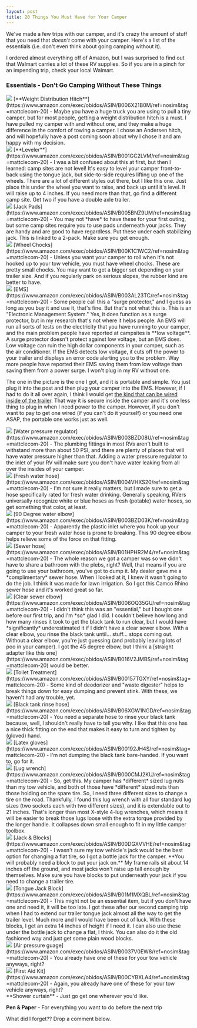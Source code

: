 ```yaml
---
layout: post
title: 20 Things You Must Have for Your Camper
---
```


We've made a few trips with our camper, and it's crazy the amount of stuff that you need that *doesn't* come with your camper. Here's a list of the essentials (i.e. don't even think about going camping without it).

I ordered almost everything off of Amazon, but I was surprised to find out that Walmart carries a lot of these RV supplies. So if you are in a pinch for an impending trip, check your local Walmart.

### Essentials - Don't Go Camping Without These Things

<img class="img-responsive pull-right" src="https://images-na.ssl-images-amazon.com/images/I/310H50qPoSL._SX500_.jpg">
[**Weight Distribution Hitch**](https://www.amazon.com/exec/obidos/ASIN/B006X21B0M/ref=nosim&tag=mattclecom-20) - Maybe you have a huge truck you are using to pull a tiny camper, but for most people, getting a weight distribution hitch is a must. I have pulled my camper with and without one, and they make a huge difference in the comfort of towing a camper. I chose an Andersen hitch, and will hopefully have a post coming soon about why I chose it and am happy with my decision.

<div class="clearfix"></div>

<img class="img-responsive pull-right" src="https://images-na.ssl-images-amazon.com/images/I/41h7kymMPdL._SX500_.jpg">
[**Leveler**](https://www.amazon.com/exec/obidos/ASIN/B001GC2LVM/ref=nosim&tag=mattclecom-20) - I was a bit confused about this at first, but then I learned: camp sites are not level! It's easy to level your camper front-to-back using the tongue jack, but side-to-side requires lifting up one of the wheels. There are a lot of different styles out there, but I like this one. Just place this under the wheel you want to raise, and back up until it's level. It will raise up to 4 inches. If you need more than that, go find a different camp site. Get two if you have a double axle trailer. 

<div class="clearfix"></div>

<img class="img-responsive pull-right" src="https://images-na.ssl-images-amazon.com/images/I/81qD4Q1HvrL._SL500_.jpg">
[Jack Pads](https://www.amazon.com/exec/obidos/ASIN/B005BNZ9UM/ref=nosim&tag=mattclecom-20) - You may not *have* to have these for your first outing, but some camp sites require you to use pads underneath your jacks. They are handy and are good to have regardless. Put these under each stabilizing jack. This is linked to a 2-pack. Make sure you get enough.

<div class="clearfix"></div>

<img class="img-responsive pull-right" src="https://images-na.ssl-images-amazon.com/images/I/71t%2BNx40i3L._SL500_.jpg">
[Wheel Chocks](https://www.amazon.com/exec/obidos/ASIN/B00K1C1WC2/ref=nosim&tag=mattclecom-20) - Unless you want your camper to roll when it's not hooked up to your tow vehicle, you must have wheel chocks. These are pretty small chocks. You may want to get a bigger set depending on your trailer size. And if you regularly park on serious slopes, the rubber kind are better to have. 

<div class="clearfix"></div>

<img class="img-responsive pull-right" src="https://images-na.ssl-images-amazon.com/images/I/41vUUP5yq5L.jpg">
[EMS](https://www.amazon.com/exec/obidos/ASIN/B003AL23TC/ref=nosim&tag=mattclecom-20) - Some people call this a "surge protector," and I guess as long as you buy it and use it, that's fine. But that's not what this is. This is an "Electronic Management System." Yes, it does function as a surge protector, but in my research that's not where it helps people. An EMS will run all sorts of tests on the electricity that you have running to your camper, and the main problem people have reported at campsites is **low voltage**. A surge protector doesn't protect against low voltage, but an EMS does. Low voltage can ruin the high dollar components in your camper, such as the air conditioner. If the EMS detects low voltage, it cuts off the power to your trailer and displays an error code alerting you to the problem. Way more people have reported their EMS saving them from low voltage than saving them from a power surge. I won't plug in my RV without one.

The one in the picture is the one I got, and it is portable and simple. You just plug it into the post and then plug your camper into the EMS. However, if I had to do it all over again, I think I would get [the kind that can be wired inside of the trailer](https://www.amazon.com/exec/obidos/ASIN/B004A32CGI/ref=nosim&tag=mattclecom-20). That way it is secure inside the camper and it's one less thing to plug in when I need power to the camper. However, if you don't want to pay to get one wired (if you can't do it yourself) or you need one ASAP, the portable one works just as well.

<div class="clearfix"></div>

<img class="img-responsive pull-right" src="https://images-na.ssl-images-amazon.com/images/I/61yiRVEdA-L._SL500_.jpg">
[Water pressure regulator](https://www.amazon.com/exec/obidos/ASIN/B003BZD08U/ref=nosim&tag=mattclecom-20) - The plumbing fittings in most RVs aren't built to withstand more than about 50 PSI, and there are plenty of places that will have water pressure higher than that. Adding a water pressure regulator to the inlet of your RV will make sure you don't have water leaking from all over the insides of your camper.

<div class="clearfix"></div>

<img class="img-responsive pull-right" src="https://images-na.ssl-images-amazon.com/images/I/81fW5wmiaNL._SL500_.jpg">
[Fresh water hose](https://www.amazon.com/exec/obidos/ASIN/B004VHXS20/ref=nosim&tag=mattclecom-20) - I'm not sure it really matters, but I made sure to get a hose specifically rated for fresh water drinking. Generally speaking, RVers universally recognize white or blue hoses as fresh (potable) water hoses, so get something that color, at least.

<div class="clearfix"></div>

<img class="img-responsive pull-right" src="https://images-na.ssl-images-amazon.com/images/I/51eWBvCbxYL._SX500_.jpg">
[90 Degree water elbow](https://www.amazon.com/exec/obidos/ASIN/B003BZD03K/ref=nosim&tag=mattclecom-20) - Apparently the plastic inlet where you hook up your camper to your fresh water hose is prone to breaking. This 90 degree elbow helps relieve some of the force on that fitting. 

<div class="clearfix"></div>

<img class="img-responsive pull-right" src="https://images-na.ssl-images-amazon.com/images/I/71MsZXtoNmL._SL500_.jpg">
[Sewer hose](https://www.amazon.com/exec/obidos/ASIN/B01HPHR2M4/ref=nosim&tag=mattclecom-20) - The whole reason we got a camper was so we didn't have to share a bathroom with the plebs, right? Well, that means if you are going to use your bathroom, you've got to dump it. My dealer gave me a *complimentary* sewer hose. When I looked at it, I knew it wasn't going to do the job. I think it was made for lawn irrigation. So I got this Camco Rhino sewer hose and it's worked great so far.

<div class="clearfix"></div>

<img class="img-responsive pull-right" src="https://images-na.ssl-images-amazon.com/images/I/717dM9kAfnL._SL500_.jpg">
[Clear sewer elbow](https://www.amazon.com/exec/obidos/ASIN/B006OQ35GU/ref=nosim&tag=mattclecom-20) - I didn't think this was an "essential," but I bought one before our first trip, and I'm *so* glad I did. I couldn't believe how long and how many rinses it took to get the black tank to run clear, but I would have *significantly* underestimated it if I didn't have a clear sewer elbow. With a clear elbow, you rinse the black tank until... stuff... stops coming out. Without a clear elbow, you're just guessing (and probably leaving lots of poo in your camper). I got the 45 degree elbow, but I think a [straight adapter like this one](https://www.amazon.com/exec/obidos/ASIN/B016V2JMBS/ref=nosim&tag=mattclecom-20) would be better.  

<div class="clearfix"></div>

<img class="img-responsive pull-right" src="https://images-na.ssl-images-amazon.com/images/I/811xWO5RpnL._SL500_.jpg">
[Toilet Treatment](https://www.amazon.com/exec/obidos/ASIN/B00157TGXY/ref=nosim&tag=mattclecom-20) - Some kind of deodorizer and "waste digester" helps to break things down for easy dumping and prevent stink. With these, we haven't had any trouble, yet. 

<div class="clearfix"></div>

<img class="img-responsive pull-right" src="https://images-na.ssl-images-amazon.com/images/I/81jLGdob31L._SL500_.jpg">
[Black tank rinse hose](https://www.amazon.com/exec/obidos/ASIN/B06XGW1NGD/ref=nosim&tag=mattclecom-20) - You need a separate hose to rinse your black tank because, well, I shouldn't really have to tell you why. I like that this one has a nice thick fitting on the end that makes it easy to turn and tighten by (gloved) hand.

<div class="clearfix"></div>

<img class="img-responsive pull-right" src="https://images-na.ssl-images-amazon.com/images/I/51lpzskQycL._SX500_.jpg">
[Latex gloves](https://www.amazon.com/exec/obidos/ASIN/B00192JH4S/ref=nosim&tag=mattclecom-20) - I'm not dumping the black tank bare-handed. If you want to, go for it.

<div class="clearfix"></div>

<img class="img-responsive pull-right" src="https://images-na.ssl-images-amazon.com/images/I/51V8%2BKtrJKL._SL500_.jpg">
[Lug wrench](https://www.amazon.com/exec/obidos/ASIN/B000CMJ2KU/ref=nosim&tag=mattclecom-20) - So, get this. My camper has *different* sized lug nuts than my tow vehicle, and both of those have *different* sized nuts than those holding on the spare tire. So, I need three different sizes to change a tire on the road. Thankfully, I found this lug wrench with all four standard lug sizes (two sockets each with two different sizes), and it is extendable out to 21 inches. That's longer than most X-style 4-lug wrenches, which means it will be easier to break those lugs loose with the extra torque provided by the longer handle. It collapses down small enough to fit in my little camper toolbox.

<div class="clearfix"></div>

<img class="img-responsive pull-right" src="https://images-na.ssl-images-amazon.com/images/I/411XM-T3vVL._SX500_.jpg">
[Jack & Blocks](https://www.amazon.com/exec/obidos/ASIN/B00DGXVVHE/ref=nosim&tag=mattclecom-20) - I wasn't sure my tow vehicle's jack would be the best option for changing a flat tire, so I got a bottle jack for the camper. **You will probably need a block to put your jack on.** My frame rails sit about 14 inches off the ground, and most jacks won't raise up tall enough by themselves. Make sure you have blocks to put underneath your jack if you need to change a trailer tire.

<div class="clearfix"></div>

<img class="img-responsive pull-right" src="https://images-na.ssl-images-amazon.com/images/I/51i3iQtXYmL.jpg">
[Tongue Jack Block](https://www.amazon.com/exec/obidos/ASIN/B01M1MXQBL/ref=nosim&tag=mattclecom-20) - This might not be an essential item, but if you don't have one and need it, it will be too late. I got these after our second camping trip when I had to extend our trailer tongue jack almost all the way to get the trailer level. Much more and I would have been out of luck. With these blocks, I get an extra 14 inches of height if I need it. I can also use these under the bottle jack to change a flat, I think. You can also do it the old fashioned way and just get some plain wood blocks. 

<div class="clearfix"></div>

<img class="img-responsive pull-right" src="https://images-na.ssl-images-amazon.com/images/I/61J0VjkTGnL._SL500_.jpg">
[Air pressure guage](https://www.amazon.com/exec/obidos/ASIN/B0037V0EW8/ref=nosim&tag=mattclecom-20) - You already have one of these for your tow vehicle anyways, right?

<div class="clearfix"></div>

<img class="img-responsive pull-right" src="https://images-na.ssl-images-amazon.com/images/I/A1qEK20Az3L._SX522_.jpg">
[First Aid Kit](https://www.amazon.com/exec/obidos/ASIN/B00CYBXLA4/ref=nosim&tag=mattclecom-20) - Again, you already have one of these for your tow vehicle anyways, right?

<div class="clearfix"></div>
**Shower curtain** - Just go get one wherever you'd like.

**Pen & Paper** - For everything you want to do before the next trip

What did I forget?? Drop a comment below.



